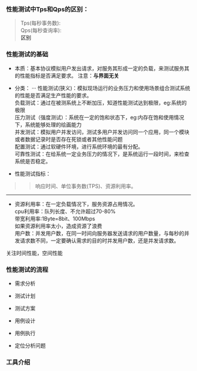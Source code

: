 ### 性能测试中Tps和Qps的区别：
 > Tps(每秒事务数):  
 > Qps(每秒查询率):  
 > **区别**

 ### 性能测试的基础
- 本质：基本协议模拟用户发出请求，对服务其形成一定的负载，来测试服务其的性能指标是否满足要求。
注意：**与界面无关**
- 分类：
···
性能测试(狭义)：模拟现场运行的业务压力和使用场景组合测试系统的性能是否满足生产性能的要求。  
负载测试：通过在被测系统上不断加压，知道性能测试达到极限，eg:系统的极限  
压力测试（强度测试）：系统在一定的饱和状态下，eg:内存在饱和使用情况下，系统能够处理的绘画能力  
并发测试：模拟用户并发访问，测试多用户并发访问同一个应用，同一个模块或者数据记录时是否存在死锁或者其他性能问题  
配置测试：通过软硬件环境，进行系统环境的最有分配。  
可靠性测试：在给系统一定业务压力的情况下，是系统运行一段时间，来检查系统是否稳定。

- 性能测试指标：
> > 响应时间、单位事务数(TPS)、资源利用率。
---
- 资源利用率：在一定负载情况下，服务资源占用情况。  
cpu利用率：队列长度、不允许超过70-80%  
带宽利用率:1Byte=8bit、100Mbps  
   如果资源利用率太小，造成资源了浪费  
用户数：并发用户数，在同一时间向服务器发送请求的用户数量，与每秒的并发请求数不同，一定要确认需求的目的时并发用户数，还是并发请求数。 

关注时间性能，空间性能  

 ### 性能测试的流程
 - 需求分析
    
 - 测试计划
 - 测试方案
 - 用例设计
 - 用例执行
 - 定位分析问题
 ### 工具介绍

